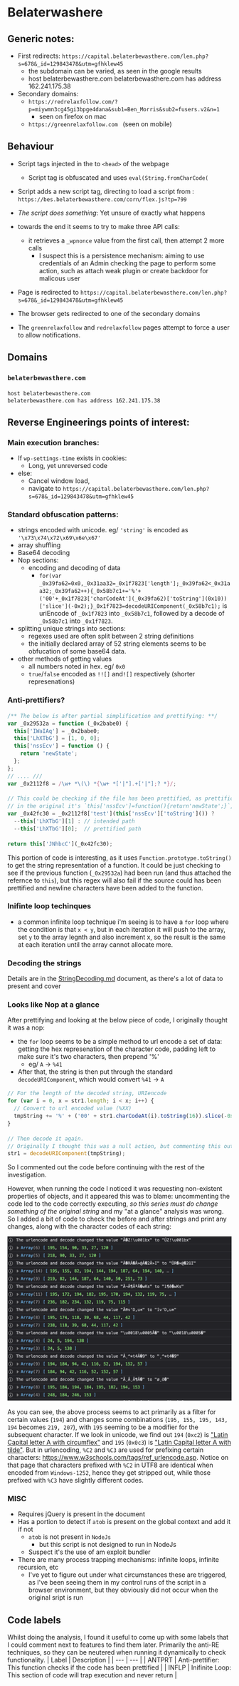 # Belaterwashere

## Generic notes:
- First redirects: `https://capital.belaterbewasthere.com/len.php?s=678&_id=129843478&utm=gfhklew45`
  - the subdomain can be varied, as seen in the google results
  - host belaterbewasthere.com
belaterbewasthere.com has address 162.241.175.38
- Secondary domains: 
  - `https://redrelaxfollow.com/?p=miywmn3cg45gi3bpge4dana&sub1=Ben_Morris&sub2=fusers.v2&n=1`
    - seen on firefox on mac
  - `https://greenrelaxfollow.com ` (seen on mobile)

## Behaviour
- Script tags injected in the to `<head>` of the webpage
  - Script tag is obfuscated and uses `eval(String.fromCharCode(`
- Script adds a new script tag, directing to load a script from : `https://bes.belaterbewasthere.com/corn/flex.js?tp=799`
- _The script does something_: Yet unsure of exactly what happens

 - towards the end it seems to try to make three API calls:
   - it retrieves a `_wpnonce` value from the first call, then attempt 2 more calls
     - I suspect this is a persistence mechanism: aiming to use credentials of an Admin checking the page to perform some action, such as attach weak plugin or create backdoor for malicous user
- Page is redirected to `https://capital.belaterbewasthere.com/len.php?s=678&_id=129843478&utm=gfhklew45`
- The browser gets redirected to one of the secondary domains
- The `greenrelaxfollow` and `redrelaxfollow` pages attempt to force a user to allow notifications.

## Domains
### `belaterbewasthere.com`
```
host belaterbewasthere.com
belaterbewasthere.com has address 162.241.175.38
```

## Reverse Engineerings points of interest:

### Main execution branches:
- If `wp-settings-time` exists in cookies:
  - Long, yet unreversed code
- else:
  - Cancel window load,
  - navigate to `https://capital.belaterbewasthere.com/len.php?s=678&_id=129843478&utm=gfhklew45`

### Standard obfuscation patterns:
- strings encoded with unicode. eg/ `'string'` is encoded as `'\x73\x74\x72\x69\x6e\x67'`
- array shuffling
- Base64 decoding
- Nop sections: 
  - encoding and decoding of data
    - `for(var _0x39fa62=0x0,_0x31aa32=_0x1f7823['length'];_0x39fa62<_0x31aa32;_0x39fa62++){_0x58b7c1+='%'+('00'+_0x1f7823['charCodeAt'](_0x39fa62)['toString'](0x10))['slice'](-0x2);}_0x1f7823=decodeURIComponent(_0x58b7c1);` is uriEncode of `_0x1f7823` into `_0x58b7c1`, followed by a decode of `_0x58b7c1` into `_0x1f7823`.
- splitting unique strings into sections:
  - regexes used are often split between 2 string definitions
  - the initially declared array of 52 string elements seems to be obfucation of some base64 data.
- other methods of getting values
  - all numbers noted in hex. eg/ `0x0`
  - `true`/`false` encoded as `!![]` and`![]` respectively (shorter represenations)


### Anti-prettifiers?
```js
/** The below is after partial simplification and prettifying: **/
var _0x29532a = function (_0x2babe0) {
  this['IWaIAq'] = _0x2babe0;
  this['LhXTbG'] = [1, 0, 0];
  this['nssEcv'] = function () {
    return 'newState';
  };
};
// .... ///
var _0x2112f8 = /\w+ *\(\) *{\w+ *['|"].+['|"];? *}/;

// This could be checking if the file has been prettified, as prettification would likely add newlines to the function `this['nssEcv']`
// in the original it's `this['nssEcv']=function(){return'newState';}`, which passes the regex
var _0x42fc30 = _0x2112f8['test'](this['nssEcv']['toString']()) ? 
  --this['LhXTbG'][1] : // intended path
  --this['LhXTbG'][0];  // prettified path

return this['JNhbcC'](_0x42fc30);
```
This portion of code is interesting, as it uses `Function.prototype.toString()` to get the string representation of a function.
It could be just checking to see if the previous function (`_0x29532a`) had been run (and thus attached the refernce to `this`), but this regex will also fail if the source could has been prettified and newline characters have been added to the function.

### Inifinte loop techinques
- a common infinite loop technique i'm seeing is to have a `for` loop where the condition is that `x < y`, but in each iteration it will push to the array, set `y` to the array legnth and also increment x, so the result is the same at each iteration until the array cannot allocate more.

### Decoding the strings
Details are in the [StringDecoding.md](./StringDecoding.md) document, as there's a lot of data to present and cover

### Looks like Nop at a glance
After prettifying and looking at the below piece of code, I originally thought it was a nop:
- the `for` loop seems to be a simple method to url encode a set of data: getting the hex represenation of the character code, padding left to make sure it's two characters, then prepend '%'
  - eg/ `A` -> `%41`
- After that, the string is then put through the standard `decodeURIComponent`, which would convert `%41` -> `A`

```js
// For the length of the decoded string, URIencode
for (var i = 0, x = str1.length; i < x; i++) {
  // Convert to url encoded value (%XX)
  tmpString += '%' + ('00' + str1.charCodeAt(i).toString(16)).slice(-0x2);
}

// Then decode it again.
// Originally I thought this was a null action, but commenting this out causes it to fail?
str1 = decodeURIComponent(tmpString);
```
So I commented out the code before continuing with the rest of the investigation.

However, when running the code I noticed it was requesting non-existent properties of objects, and it appeared this was to blame: uncommenting the code led to the code correctly executing, _so this series must do change something of the original string_ and my "at a glance" analysis was wrong.
So I added a bit of code to check the before and after strings and print any changes, along with the character codes of each string:

<img src=./Assets/urlEncodeDecodeDifferences.png alt="Screenshot of console output, indicating code changes"/>

As you can see, the above process seems to act primarily as a filter for certain values (`194`) and changes some combinations (`195, 155, 195, 143, 194` becomes `219, 207`), with `195` seeming to be a modifier for the subsequent character. If we look in unicode, we find out `194` (`0xc2`) is ["Latin Capital letter A with circumflex"](https://en.wikipedia.org/wiki/%C3%82) and `195` (`0x0c3`) is ["Latin Capital letter A with tilde"](https://en.wikipedia.org/wiki/%C3%83).
But in urlencoding, `%C2` and `%C3` are used for prefixing certain characters: https://www.w3schools.com/tags/ref_urlencode.asp. Notice on that page that characters prefixed with `%C2` in UTF8 are identical when encoded from `Windows-1252`, hence they get stripped out, while those prefixed with `%C3` have slightly different codes.


### MISC
- Requires jQuery is present in the document
- Has a portion to detect if `atob` is present on the global context and add it if not
  - `atob` is not present in `NodeJs`
    - but this script is not designed to run in NodeJs
  - Suspect it's the use of am exploit bundler
- There are many process trapping mechanisms: infinite loops, infinite recursion, etc
  - I've yet to figure out under what circumstances these are triggered, as I've been seeing them in my control runs of the script in a browser environment, but they obviously did not occur when the original sript is run

## Code labels
Whilst doing the analysis, I found it useful to come up with some labels that I could comment next to features to find them later.
Primarily the anti-RE techniques, so they can be neutered when running it dynamically to check functionality.
| Label | Description |
| --- | --- |
| ANTPRT | Anti-prettifier: This function checks if the code has been prettified |
| INFLP | Inifinite Loop: This section of code will trap execution and never return |

